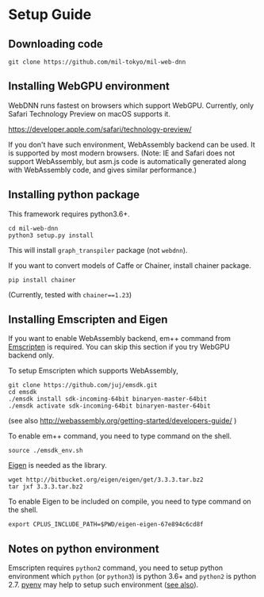 # Setup Guide

## Downloading code
```
git clone https://github.com/mil-tokyo/mil-web-dnn
```

## Installing WebGPU environment
WebDNN runs fastest on browsers which support WebGPU. Currently, only Safari Technology Preview on macOS supports it.

https://developer.apple.com/safari/technology-preview/

If you don't have such environment, WebAssembly backend can be used.
It is supported by most modern browsers.
(Note: IE and Safari does not support WebAssembly, but asm.js code is automatically generated along with WebAssembly code, and gives similar performance.)

## Installing python package
This framework requires python3.6+.

```
cd mil-web-dnn
python3 setup.py install
```

This will install `graph_transpiler` package (not `webdnn`).

If you want to convert models of Caffe or Chainer, install chainer package.

```
pip install chainer
```

(Currently, tested with `chainer==1.23`)

## Installing Emscripten and Eigen
If you want to enable WebAssembly backend, em++ command from [Emscripten](https://github.com/kripken/emscripten) is required. You can skip this section if you try WebGPU backend only.

To setup Emscripten which supports WebAssembly,

```
git clone https://github.com/juj/emsdk.git
cd emsdk
./emsdk install sdk-incoming-64bit binaryen-master-64bit
./emsdk activate sdk-incoming-64bit binaryen-master-64bit
```
(see also http://webassembly.org/getting-started/developers-guide/ )

To enable em++ command, you need to type command on the shell.

```
source ./emsdk_env.sh
```

[Eigen](http://eigen.tuxfamily.org) is needed as the library.

```
wget http://bitbucket.org/eigen/eigen/get/3.3.3.tar.bz2
tar jxf 3.3.3.tar.bz2
```

To enable Eigen to be included on compile, you need to type command on the shell.

```
export CPLUS_INCLUDE_PATH=$PWD/eigen-eigen-67e894c6cd8f
```

## Notes on python environment
Emscripten requires `python2` command, you need to setup python environment which `python` (or `python3`) is python 3.6+ and `python2` is python 2.7. [pyenv](https://github.com/pyenv/pyenv) may help to setup such environment ([see also](https://github.com/pyenv/pyenv/blob/master/COMMANDS.md#pyenv-global-advanced)).
